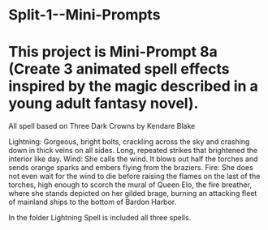 # Split-1--Mini-Prompts

# This project is Mini-Prompt 8a (Create 3 animated spell effects inspired by the magic described in a young adult fantasy novel).
  
  All spell based on Three Dark Crowns by Kendare Blake
  
  Lightning: Gorgeous, bright bolts, crackling across the sky and crashing down in thick veins on all sides. Long, repeated strikes that brightened the interior like day.
  Wind: She calls the wind. It blows out half the torches and sends orange sparks and embers flying from the braziers.
  Fire: She does not even wait for the wind to die before raising the flames on the last of the torches, high enough to scorch the mural of Queen Elo, the fire breather, where she stands depicted on her gilded brage, burning an attacking fleet of mainland ships to the bottom of Bardon Harbor.
  
  In the folder Lightning Spell is included all three spells.
